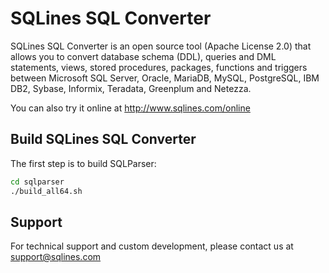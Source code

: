 # SQLines SQL Converter

SQLines SQL Converter is an open source tool (Apache License 2.0) that allows you to convert database schema (DDL), queries and DML statements, views, stored procedures, packages, functions and triggers between Microsoft SQL Server, Oracle, MariaDB, MySQL, PostgreSQL, IBM DB2, Sybase, Informix, Teradata, Greenplum and Netezza.

You can also try it online at http://www.sqlines.com/online

## Build SQLines SQL Converter

The first step is to build SQLParser:

```sh
cd sqlparser
./build_all64.sh
```

## Support

For technical support and custom development, please contact us at support@sqlines.com

